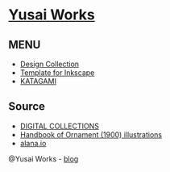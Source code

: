 # [Yusai Works](http://yusai.github.io/)

## MENU

* [Design Collection](https://yusai.github.io/design-collection/)
* [Template for Inkscape](https://yusai.github.io/template-for-inkscape/)
* [KATAGAMI](https://yusai.github.io/katagami/)

## Source

* [DIGITAL COLLECTIONS](https://digitalcollections.nypl.org/)
* [Handbook of Ornament (1900) illustrations](https://commons.m.wikimedia.org/wiki/Category:Handbook_of_Ornament_(1900)_illustrations)
* [alana.io](http://alana.io/)

@Yusai Works - [blog](https://yusai-blog.blogspot.com/)